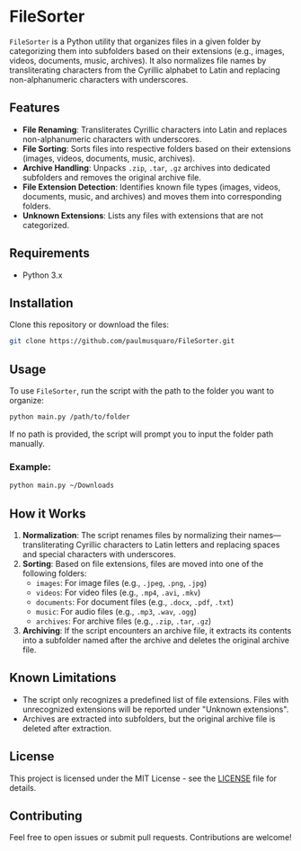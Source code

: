 # FileSorter

`FileSorter` is a Python utility that organizes files in a given folder by categorizing them into subfolders based on their extensions (e.g., images, videos, documents, music, archives). It also normalizes file names by transliterating characters from the Cyrillic alphabet to Latin and replacing non-alphanumeric characters with underscores.

## Features

- **File Renaming**: Transliterates Cyrillic characters into Latin and replaces non-alphanumeric characters with underscores.
- **File Sorting**: Sorts files into respective folders based on their extensions (images, videos, documents, music, archives).
- **Archive Handling**: Unpacks `.zip`, `.tar`, `.gz` archives into dedicated subfolders and removes the original archive file.
- **File Extension Detection**: Identifies known file types (images, videos, documents, music, and archives) and moves them into corresponding folders.
- **Unknown Extensions**: Lists any files with extensions that are not categorized.

## Requirements

- Python 3.x

## Installation

Clone this repository or download the files:

```bash
git clone https://github.com/paulmusquaro/FileSorter.git
```

## Usage

To use `FileSorter`, run the script with the path to the folder you want to organize:

```bash
python main.py /path/to/folder
```

If no path is provided, the script will prompt you to input the folder path manually.

### Example:

```bash
python main.py ~/Downloads
```

## How it Works

1. **Normalization**: The script renames files by normalizing their names—transliterating Cyrillic characters to Latin letters and replacing spaces and special characters with underscores.
2. **Sorting**: Based on file extensions, files are moved into one of the following folders:
   - `images`: For image files (e.g., `.jpeg`, `.png`, `.jpg`)
   - `videos`: For video files (e.g., `.mp4`, `.avi`, `.mkv`)
   - `documents`: For document files (e.g., `.docx`, `.pdf`, `.txt`)
   - `music`: For audio files (e.g., `.mp3`, `.wav`, `.ogg`)
   - `archives`: For archive files (e.g., `.zip`, `.tar`, `.gz`)
3. **Archiving**: If the script encounters an archive file, it extracts its contents into a subfolder named after the archive and deletes the original archive file.

## Known Limitations

- The script only recognizes a predefined list of file extensions. Files with unrecognized extensions will be reported under "Unknown extensions".
- Archives are extracted into subfolders, but the original archive file is deleted after extraction.

## License

This project is licensed under the MIT License - see the [LICENSE](LICENSE) file for details.

## Contributing

Feel free to open issues or submit pull requests. Contributions are welcome!
